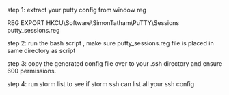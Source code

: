 step 1: extract your putty config from window reg

REG EXPORT HKCU\Software\SimonTatham\PuTTY\Sessions putty_sessions.reg

step 2: run the bash script , make sure putty_sessions.reg file is placed in same directory as script

step 3: copy the generated config file over to your .ssh directory and ensure 600 permissions.

step 4: run storm list to see if storm ssh can list all your ssh config